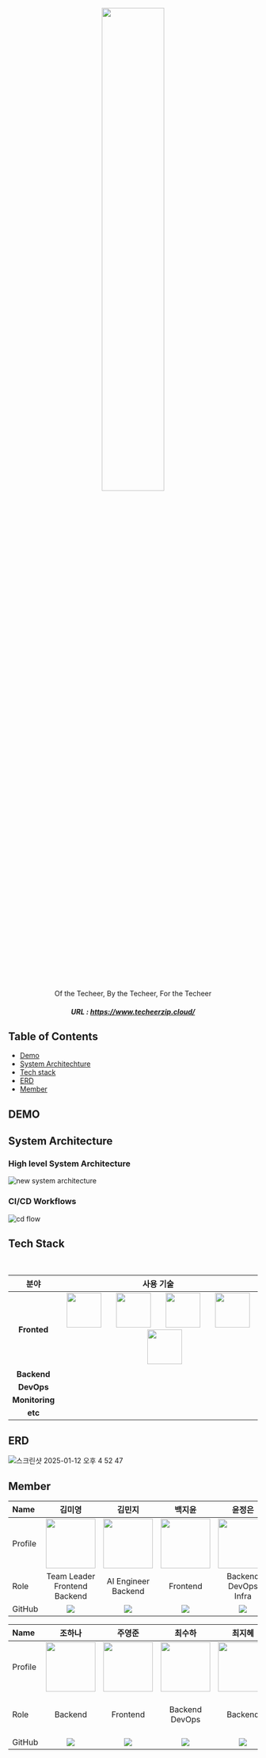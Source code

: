 <div align=center>
<br> <image width=50%, height=50%, src="https://github.com/user-attachments/assets/085dbce5-48ef-4dd4-8214-15b69ba6ceed">

<br> Of the Techeer, By the Techeer, For the Techeer 
##### URL : https://www.techeerzip.cloud/
</div>

## Table of Contents
- [Demo](#-Demo)
- [System Architechture](#-System-Architechture)
- [Tech stack](#-Tech-stack)
- [ERD](#-ERD)
- [Member](#-Member)

## DEMO

## System Architecture

### High level System Architecture
![new system architecture](https://github.com/user-attachments/assets/342c606b-b121-4088-a3f9-001f63c3004d)
### CI/CD Workflows
![cd flow](https://github.com/user-attachments/assets/4e2b2daa-a4a0-4cb2-bb5f-29cd53a3c88c)

## Tech Stack

<br>
<div align="left">

분야| 사용 기술|
:--------:|:------------------------------:|
**Fronted** | <img src="https://techstack-generator.vercel.app/react-icon.svg" width="70" height="70"/> &nbsp;&nbsp;&nbsp;&nbsp;&nbsp; <img src="https://techstack-generator.vercel.app/ts-icon.svg" width="70" height="70"/> &nbsp;&nbsp;&nbsp;&nbsp;&nbsp; <img src="https://github.com/user-attachments/assets/3f4dc890-11fa-4761-97ca-63a588fb7ee8" width="70" height="70"/> &nbsp;&nbsp;&nbsp;&nbsp;&nbsp; <img src="https://techstack-generator.vercel.app/prettier-icon.svg" width="70" height="70"/> &nbsp;&nbsp;&nbsp;&nbsp;&nbsp; <img src="https://techstack-generator.vercel.app/eslint-icon.svg" width="70" height="70"/> <br/>
**Backend** | 
**DevOps** |
**Monitoring** |
**etc** | 
</div>


## ERD
![스크린샷 2025-01-12 오후 4 52 47](https://github.com/user-attachments/assets/6d2d3b40-2c70-45c0-9bc0-e3e40f648453)


## Member

| Name     | <center>김미영</center> | <center>김민지</center> | <center>백지윤</center> | <center>윤정은</center> | <center>이지은</center> |
| :------- | :---------------------: | :---------------------: | :---------------------: | :---------------------: | :---------------------: |
| Profile  | <center><img width="100px" height="100px" src="https://github.com/user-attachments/assets/24708dc9-6a75-4a1d-86f6-24f684449503" /></center> | <center><img width="100px" height="100px" src="https://github.com/user-attachments/assets/0488da17-531e-4e48-9c82-1f2d904a10aa" /></center> | <center><img width="100px" height="100px" src="https://ca.slack-edge.com/T02AD1HSVSL-U06GE29142K-c9f2af8ba479-512" /></center> | <center><img width="100px" height="100px" src="https://github.com/user-attachments/assets/d5410171-534a-4c02-82aa-4e6320bcc656" /></center> | <center><img width="100px" height="100px" src="https://ca.slack-edge.com/T02AD1HSVSL-U05KVJ93Y6T-cb2e3dfdc8af-512" /></center> |
| Role     | <center> Team Leader <br> Frontend <br> Backend </center> | <center> AI Engineer <br> Backend </center> | <center> Frontend </center> | <center> Backend <br> DevOps <br> Infra </center> | <center> Frontend </center> |
| GitHub   | <center><img src="http://img.shields.io/badge/miyoung12-green?style=social&logo=github"/></center> | <center><img src="http://img.shields.io/badge/alswl020208-green?style=social&logo=github"/></center> | <center><img src="http://img.shields.io/badge/baekjiyun-green?style=social&logo=github"/></center> | <center><img src="http://img.shields.io/badge/jungeunyooon-green?style=social&logo=github"/></center> | <center><img src="http://img.shields.io/badge/egg_silver-green?style=social&logo=github"/></center> |

| Name     | <center>조하나</center> | <center>주영준</center> | <center>최수하</center> | <center>최지혜</center> | <center>Ryan Lee</center> |
| :------- | :---------------------: | :---------------------: | :---------------------: | :---------------------: | :---------------------: |
| Profile  | <center><img width="100px" height="100px" src="https://ca.slack-edge.com/T02AD1HSVSL-U06GE2AJWK1-b9d7984ee0d5-512" /></center> | <center><img width="100px" height="100px" src="https://ca.slack-edge.com/T02AD1HSVSL-U06GNR1FGMC-14afdd7757a8-512" /></center> | <center><img width="100px" height="100px" src="https://github.com/user-attachments/assets/3b045c9f-193e-4748-8efe-66e5f0237978" /></center> | <center><img width="100px" height="100px" src="https://avatars.githubusercontent.com/u/87265951?u=9d8f72d2c19d95c1b9bca484310d33e62f34233d&v=4" /></center> | <center><img width="100px" height="100px" src="https://avatars.githubusercontent.com/u/86213086?v=4" /></center> |
| Role     | <center> Backend </center> | <center>Frontend</center> | <center> Backend <br> DevOps </center> | <center> Backend </center> | <center> DevOps <br> Monitoring <br> Infra <br> Backend </center> |
| GitHub   | <center><img src="http://img.shields.io/badge/dlwhsk0-green?style=social&logo=github"/></center> | <center><img src="http://img.shields.io/badge/Ye0ngjun-green?style=social&logo=github"/></center> | <center><img src="http://img.shields.io/badge/suhach0523-green?style=social&logo=github"/></center> | <center><img src="http://img.shields.io/badge/jihye1006-green?style=social&logo=github"/></center> | <center><img src="http://img.shields.io/badge/printSANO-green?style=social&logo=github"/></center> |
